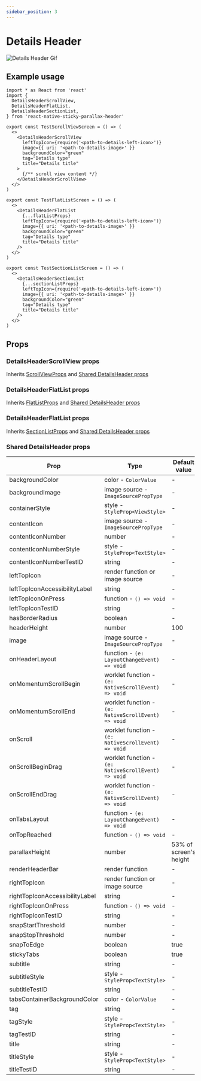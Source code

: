 ```yaml
---
sidebar_position: 3
---
```


# Details Header

![Details Header Gif](@site/static/img/assets/readme_Details.gif)

## Example usage

```tsx
import * as React from 'react'
import {
  DetailsHeaderScrollView,
  DetailsHeaderFlatList,
  DetailsHeaderSectionList,
} from 'react-native-sticky-parallax-header'

export const TestScrollViewScreen = () => (
  <>
    <DetailsHeaderScrollView
      leftTopIcon={require('<path-to-details-left-icon>')}
      image={{ uri: '<path-to-details-image>' }}
      backgroundColor="green"
      tag="Details type"
      title="Details title"
    >
      {/** scroll view content */}
    </DetailsHeaderScrollView>
  </>
)

export const TestFlatListScreen = () => (
  <>
    <DetailsHeaderFlatList
      {...flatListProps}
      leftTopIcon={require('<path-to-details-left-icon>')}
      image={{ uri: '<path-to-details-image>' }}
      backgroundColor="green"
      tag="Details type"
      title="Details title"
    />
  </>
)

export const TestSectionListScreen = () => (
  <>
    <DetailsHeaderSectionList
      {...sectionListProps}
      leftTopIcon={require('<path-to-details-left-icon>')}
      image={{ uri: '<path-to-details-image>' }}
      backgroundColor="green"
      tag="Details type"
      title="Details title"
    />
  </>
)
```

## Props

### DetailsHeaderScrollView props

Inherits [ScrollViewProps](https://reactnative.dev/docs/next/scrollview#props) and [Shared DetailsHeader props](#shared-detailsheader-props)

### DetailsHeaderFlatList props

Inherits [FlatListProps](https://reactnative.dev/docs/next/flatlist#props) and [Shared DetailsHeader props](#shared-detailsheader-props)

### DetailsHeaderFlatList props

Inherits [SectionListProps](https://reactnative.dev/docs/next/sectionlist#props) and [Shared DetailsHeader props](#shared-detailsheader-props)

### Shared DetailsHeader props
| Prop | Type | Default value |
| - | - | - |
| backgroundColor | color - `ColorValue` | - |
| backgroundImage | image source - `ImageSourcePropType` | - |
| containerStyle | style - `StyleProp<ViewStyle>` | - |
| contentIcon | image source - `ImageSourcePropType` | - |
| contentIconNumber | number | - |
| contentIconNumberStyle | style - `StyleProp<TextStyle>` | - |
| contentIconNumberTestID | string | - |
| leftTopIcon | render function or image source | - |
| leftTopIconAccessibilityLabel | string | - |
| leftTopIconOnPress | function - `() => void` | - |
| leftTopIconTestID | string | - |
| hasBorderRadius | boolean | - |
| headerHeight | number | 100 |
| image | image source - `ImageSourcePropType` | - |
| onHeaderLayout | function - `(e: LayoutChangeEvent) => void` | - |
| onMomentumScrollBegin | worklet function - `(e: NativeScrollEvent) => void` | - |
| onMomentumScrollEnd | worklet function - `(e: NativeScrollEvent) => void` | - |
| onScroll | worklet function - `(e: NativeScrollEvent) => void` | - |
| onScrollBeginDrag | worklet function - `(e: NativeScrollEvent) => void` | - |
| onScrollEndDrag | worklet function - `(e: NativeScrollEvent) => void` | - |
| onTabsLayout | function - `(e: LayoutChangeEvent) => void` | - |
| onTopReached | function - `() => void` | - |
| parallaxHeight | number | 53% of screen's height |
| renderHeaderBar | render function | - |
| rightTopIcon | render function or image source | - |
| rightTopIconAccessibilityLabel | string | - |
| rightTopIconOnPress | function - `() => void` | - |
| rightTopIconTestID | string | - |
| snapStartThreshold | number | - |
| snapStopThreshold | number | - |
| snapToEdge | boolean | true |
| stickyTabs | boolean | true |
| subtitle | string | - |
| subtitleStyle | style - `StyleProp<TextStyle>` | - |
| subtitleTestID | string | - |
| tabsContainerBackgroundColor | color - `ColorValue` | - |
| tag | string | - |
| tagStyle | style - `StyleProp<TextStyle>` | - |
| tagTestID | string | - |
| title | string | - |
| titleStyle | style - `StyleProp<TextStyle>` | - |
| titleTestID | string | - |
